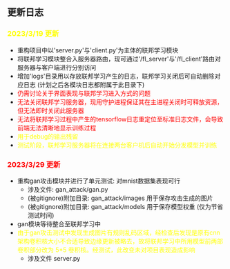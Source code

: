 ## 更新日志
### <font color="yellow">2023/3/19 更新</font>
+ 重构项目中以'server.py'与'client.py'为主体的联邦学习模块
+ 将联邦学习模块整合入服务器路由，现可通过'/fl_server'与'/fl_client'路由对服务器与客户端进行分别访问
+ 增加'logs'目录用以存放联邦学习产生的日志，联邦学习关闭后可自动删除对应日志 (计划之后各模块日志都附属于此目录下)
+ <font color="red">仍需讨论关于界面表现与联邦学习进入方式的问题</font>
+ <font color="red">无法关闭联邦学习服务器，现用守护进程保证其在主进程关闭时可释放资源，但无法即时关闭此服务器</font>
+ <font color="red">无法将联邦学习过程中产生的tensorflow日志重定位至标准日志文件，会导致前端无法清晰地显示训练过程</font>
+ <font color="yellow">用于debug的输出残留</font>
+ <font color="yellow">测试阶段，联邦学习服务器将在连接两台客户机后自动开始分发模型并训练</font>

### <font color="red">2023/3/29 更新</font>
+ 重构gan攻击模块并进行了单元测试: 对mnist数据集表现可行
  + 涉及文件: gan_attack/gan.py
  + (被gitignore)附加目录: gan_attack/images 用于保存攻击生成的图片
  + (被gitignore)附加目录: gan_attack/models 用于保存模型权重 (仅为节省测试时间)
+ gan模块等待整合至联邦学习中
+ <font color="yellow">由于gan攻击测试中发现生成图片有规则乱码区域，经检查后发现是原有cnn架构卷积核大小不合适导致边缘更新被略去，故将联邦学习中所用模型前两部卷积部分改为 5*5 卷积核。经测试，此改变未对项目表现造成影响</font>
    + 涉及文件 server.py
